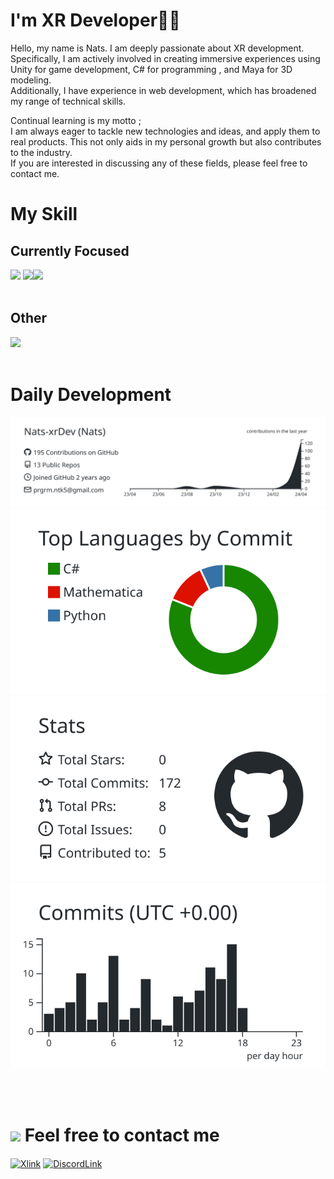 # I'm XR Developer🧑‍💻
Hello, my name is Nats. I am deeply passionate about  XR development. <br>
Specifically, I am actively involved in creating immersive experiences using Unity for game development, C# for programming , and Maya for 3D modeling. <br> Additionally, I have experience in web development, which has broadened my range of technical skills.


Continual learning is my motto ; <br>I am always eager to tackle new technologies and ideas, and apply them to real products. This not only aids in my personal growth but also contributes to the industry. <br>If you are interested in discussing any of these fields, please feel free to contact me.
# My Skill
## Currently Focused
<img src="https://skillicons.dev/icons?i=unity,cs&theme=light" /> <img src ="https://github.com/Nats-xrDev/Nats-xrDev/assets/86301377/48e86101-7e80-41be-ae62-ca0db6ea615a" width = 54px><img src="https://skillicons.dev/icons?i=blender,gcp&theme=light" /> <br /><br />
## Other
<img src="https://skillicons.dev/icons?i=html,css,js,py,vim,figma,git,github,bitbucket,visualstudio,vscode,ps,ai,ae,xd&theme=light" /> <br /><br />

# Daily Development
[![](https://raw.githubusercontent.com/Nats-xrDev/Nats-xrDev/main/profile-summary-card-output/graywhite/0-profile-details.svg)](https://github.com/vn7n24fzkq/github-profile-summary-cards)
[![](https://raw.githubusercontent.com/Nats-xrDev/Nats-xrDev/main/profile-summary-card-output/graywhite/2-most-commit-language.svg)](https://github.com/vn7n24fzkq/github-profile-summary-cards)
[![](https://raw.githubusercontent.com/Nats-xrDev/Nats-xrDev/main/profile-summary-card-output/graywhite/3-stats.svg)](https://github.com/vn7n24fzkq/github-profile-summary-cards) [![](https://raw.githubusercontent.com/Nats-xrDev/Nats-xrDev/main/profile-summary-card-output/graywhite/4-productive-time.svg)](https://github.com/vn7n24fzkq/github-profile-summary-cards)


<br><br>

# <img src="https://github.com/Nats-xrDev/Nats-xrDev/assets/86301377/f6202835-52e4-4dc9-8c51-6bb70c6ae49f" width = 3%> Feel free to contact me 
<p align="left">
<a href="https://twitter.com/nats_vr" target="_blank"><img align="center" src="https://github.com/Nats-xrDev/Nats-xrDev/assets/86301377/d7315d6f-74b3-4a17-855b-edbb2d3fba40" alt="Xlink" width="60" /></a>
<a href="https://discord.com/users/1151111167561961544"target="_blank"><img align="center" src="https://github.com/Nats-xrDev/Nats-xrDev/assets/86301377/1cfc1d1a-e6ca-46f3-a33d-074642ecb04d" alt="DiscordLink" width="60" /></a>


</a>
</p>
